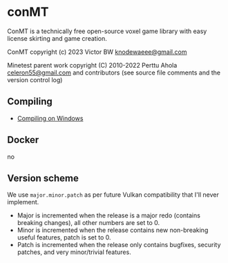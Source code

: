 conMT
=====

ConMT is a technically free open-source voxel game library with easy license skirting and game creation.

ConMT copyright (c) 2023 Victor BW <knodewaeee@gmail.com>

Minetest parent work copyright (C) 2010-2022 Perttu Ahola <celeron55@gmail.com> and contributors (see source file comments and the version control log)

Compiling
---------

<!-- - [Compiling on GNU/Linux](doc/compiling/linux.md) -->
- [Compiling on Windows](doc/compiling/windows.md)
<!-- - [Compiling on MacOS](doc/compiling/macos.md) -->

Docker
------
no

Version scheme
--------------
We use `major.minor.patch` as per future Vulkan compatibility that I'll never implement.

- Major is incremented when the release is a major redo (contains breaking changes), all other
numbers are set to 0.
- Minor is incremented when the release contains new non-breaking useful features,
patch is set to 0.
- Patch is incremented when the release only contains bugfixes, security patches, and very
minor/trivial features.
